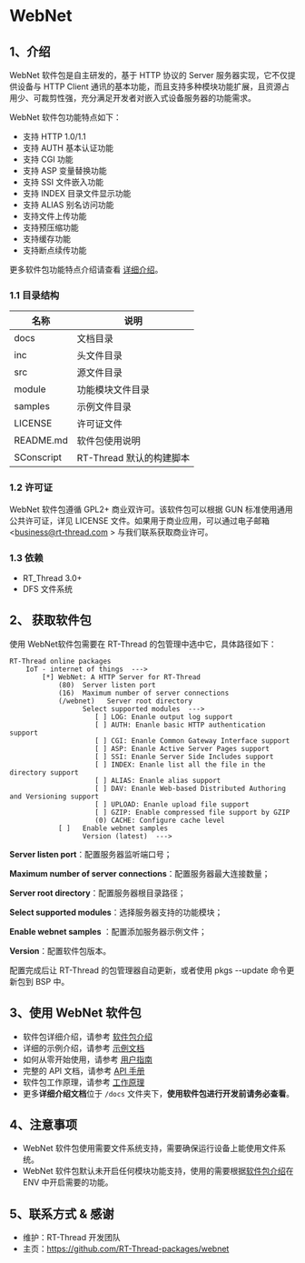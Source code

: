 # WebNet

## 1、介绍

WebNet 软件包是自主研发的，基于 HTTP 协议的 Server 服务器实现，它不仅提供设备与 HTTP Client 通讯的基本功能，而且支持多种模块功能扩展，且资源占用少、可裁剪性强，充分满足开发者对嵌入式设备服务器的功能需求。

WebNet 软件包功能特点如下：

- 支持 HTTP 1.0/1.1
- 支持 AUTH 基本认证功能
- 支持 CGI 功能
- 支持 ASP 变量替换功能
- 支持 SSI 文件嵌入功能
- 支持 INDEX 目录文件显示功能
- 支持 ALIAS 别名访问功能
- 支持文件上传功能
- 支持预压缩功能
- 支持缓存功能
- 支持断点续传功能

更多软件包功能特点介绍请查看 [详细介绍](docs/introduction.md)。 

### 1.1 目录结构

| 名称       | 说明                     |
| ---------- | ------------------------ |
| docs       | 文档目录                 |
| inc        | 头文件目录               |
| src        | 源文件目录               |
| module     | 功能模块文件目录         |
| samples    | 示例文件目录             |
| LICENSE    | 许可证文件               |
| README.md  | 软件包使用说明           |
| SConscript | RT-Thread 默认的构建脚本 |

### 1.2 许可证

WebNet 软件包遵循 GPL2+ 商业双许可。该软件包可以根据 GUN 标准使用通用公共许可证，详见 LICENSE 文件。如果用于商业应用，可以通过电子邮箱 <business@rt-thread.com > 与我们联系获取商业许可。

### 1.3 依赖

- RT_Thread 3.0+
- DFS 文件系统

## 2、 获取软件包

使用 WebNet软件包需要在 RT-Thread 的包管理中选中它，具体路径如下： 

```shell
RT-Thread online packages
    IoT - internet of things  --->
    	[*] WebNet: A HTTP Server for RT-Thread
            (80)  Server listen port
            (16)  Maximum number of server connections
            (/webnet)   Server root directory
                  Select supported modules  --->
                     [ ] LOG: Enanle output log support
                     [ ] AUTH: Enanle basic HTTP authentication support
                     [ ] CGI: Enanle Common Gateway Interface support
                     [ ] ASP: Enanle Active Server Pages support
                     [ ] SSI: Enanle Server Side Includes support
                     [ ] INDEX: Enanle list all the file in the directory support
                     [ ] ALIAS: Enanle alias support
                     [ ] DAV: Enanle Web-based Distributed Authoring and Versioning support
                     [ ] UPLOAD: Enanle upload file support
                     [ ] GZIP: Enable compressed file support by GZIP
                     (0) CACHE: Configure cache level
            [ ]   Enable webnet samples
            	  Version (latest)  --->
```

**Server listen port**：配置服务器监听端口号；

**Maximum number of server connections**：配置服务器最大连接数量；

**Server root directory**：配置服务器根目录路径；

**Select supported modules**：选择服务器支持的功能模块；

**Enable webnet samples** ：配置添加服务器示例文件；

**Version**：配置软件包版本。

配置完成后让 RT-Thread 的包管理器自动更新，或者使用 pkgs --update 命令更新包到 BSP 中。 

## 3、使用 WebNet 软件包

- 软件包详细介绍，请参考 [软件包介绍](docs/introduction.md)
- 详细的示例介绍，请参考 [示例文档](docs/samples.md)
- 如何从零开始使用，请参考 [用户指南](docs/user-guide.md)
- 完整的 API 文档，请参考 [API 手册](docs/api.md)
- 软件包工作原理，请参考 [工作原理](docs/principle.md)
- 更多**详细介绍文档**位于 `/docs` 文件夹下，**使用软件包进行开发前请务必查看**。

## 4、注意事项

- WebNet 软件包使用需要文件系统支持，需要确保运行设备上能使用文件系统。
- WebNet 软件包默认未开启任何模块功能支持，使用的需要根据[软件包介绍](docs/introduction.md)在 ENV 中开启需要的功能。

## 5、联系方式 & 感谢

- 维护：RT-Thread 开发团队
- 主页：<https://github.com/RT-Thread-packages/webnet>

